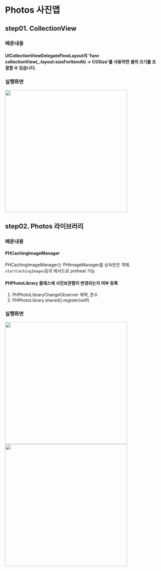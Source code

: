 # Photos 사진앱

## step01. CollectionView

### 배운내용

#### UICollectionViewDelegateFlowLayout의 'func collectionView(_:layout:sizeForItemAt) -> CGSize'를 사용하면 셀의 크기를 조절할 수 있습니다.

### 실행화면

<img width="400" src="https://user-images.githubusercontent.com/38850628/59339120-8e83c580-8d3e-11e9-8fa5-bf95c83a83a3.gif">

## step02. Photos 라이브러리

### 배운내용

#### PHCachingImageManager

PHCachingImageManager는 PHImageManager를 상속받은 객체.
`startCachingImages`등의 메서드로 preheat 가능

#### PHPhotoLibrary 클래스에 사진보관함이 변경되는지 여부 등록

1. PHPhotoLibraryChangeObserver 채택, 준수
2. PHPhotoLibrary.shared().register(self)

### 실행화면

<img width="400" src="https://user-images.githubusercontent.com/38850628/59559640-03f3dc80-9044-11e9-810c-3b3f1d2cda60.gif">

<img width="400" src="https://user-images.githubusercontent.com/38850628/59561105-e7ad6b00-9056-11e9-8025-0aa4ed238428.gif">